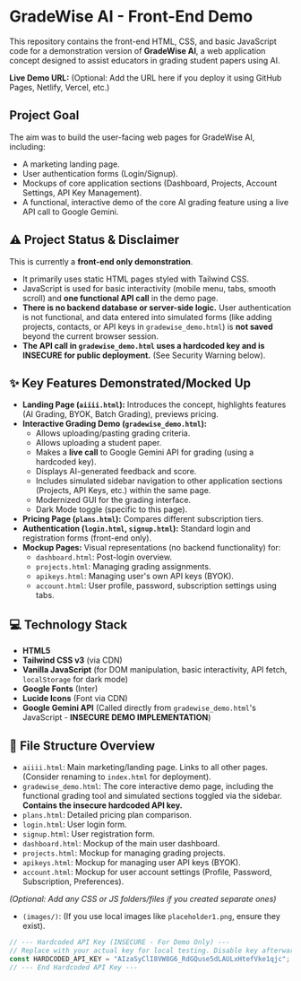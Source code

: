# GradeWise AI - Front-End Demo

This repository contains the front-end HTML, CSS, and basic JavaScript code for a demonstration version of **GradeWise AI**, a web application concept designed to assist educators in grading student papers using AI.

**Live Demo URL:** (Optional: Add the URL here if you deploy it using GitHub Pages, Netlify, Vercel, etc.)

## Project Goal

The aim was to build the user-facing web pages for GradeWise AI, including:
*   A marketing landing page.
*   User authentication forms (Login/Signup).
*   Mockups of core application sections (Dashboard, Projects, Account Settings, API Key Management).
*   A functional, interactive demo of the core AI grading feature using a live API call to Google Gemini.

## ⚠️ Project Status & Disclaimer

This is currently a **front-end only demonstration**.
*   It primarily uses static HTML pages styled with Tailwind CSS.
*   JavaScript is used for basic interactivity (mobile menu, tabs, smooth scroll) and **one functional API call** in the demo page.
*   **There is no backend database or server-side logic.** User authentication is not functional, and data entered into simulated forms (like adding projects, contacts, or API keys in `gradewise_demo.html`) is **not saved** beyond the current browser session.
*   **The API call in `gradewise_demo.html` uses a hardcoded key and is INSECURE for public deployment.** (See Security Warning below).

## ✨ Key Features Demonstrated/Mocked Up

*   **Landing Page (`aiiii.html`):** Introduces the concept, highlights features (AI Grading, BYOK, Batch Grading), previews pricing.
*   **Interactive Grading Demo (`gradewise_demo.html`):**
    *   Allows uploading/pasting grading criteria.
    *   Allows uploading a student paper.
    *   Makes a **live call** to Google Gemini API for grading (using a hardcoded key).
    *   Displays AI-generated feedback and score.
    *   Includes simulated sidebar navigation to other application sections (Projects, API Keys, etc.) within the same page.
    *   Modernized GUI for the grading interface.
    *   Dark Mode toggle (specific to this page).
*   **Pricing Page (`plans.html`):** Compares different subscription tiers.
*   **Authentication (`login.html`, `signup.html`):** Standard login and registration forms (front-end only).
*   **Mockup Pages:** Visual representations (no backend functionality) for:
    *   `dashboard.html`: Post-login overview.
    *   `projects.html`: Managing grading assignments.
    *   `apikeys.html`: Managing user's own API keys (BYOK).
    *   `account.html`: User profile, password, subscription settings using tabs.

## 💻 Technology Stack

*   **HTML5**
*   **Tailwind CSS v3** (via CDN)
*   **Vanilla JavaScript** (for DOM manipulation, basic interactivity, API fetch, `localStorage` for dark mode)
*   **Google Fonts** (Inter)
*   **Lucide Icons** (Font via CDN)
*   **Google Gemini API** (Called directly from `gradewise_demo.html`'s JavaScript - **INSECURE DEMO IMPLEMENTATION**)

## 📂 File Structure Overview

*   `aiiii.html`: Main marketing/landing page. Links to all other pages. (Consider renaming to `index.html` for deployment).
*   `gradewise_demo.html`: The core interactive demo page, including the functional grading tool and simulated sections toggled via the sidebar. **Contains the insecure hardcoded API key.**
*   `plans.html`: Detailed pricing plan comparison.
*   `login.html`: User login form.
*   `signup.html`: User registration form.
*   `dashboard.html`: Mockup of the main user dashboard.
*   `projects.html`: Mockup for managing grading projects.
*   `apikeys.html`: Mockup for managing user API keys (BYOK).
*   `account.html`: Mockup for user account settings (Profile, Password, Subscription, Preferences).

*(Optional: Add any CSS or JS folders/files if you created separate ones)*
*   `(images/)`: (If you use local images like `placeholder1.png`, ensure they exist).





```javascript
// --- Hardcoded API Key (INSECURE - For Demo Only) ---
// Replace with your actual key for local testing. Disable key afterwards.
const HARDCODED_API_KEY = "AIzaSyClI8VW8G6_RdGQuse5dLAULxHtefVke1qjc"; // EXAMPLE KEY
// --- End Hardcoded API Key ---